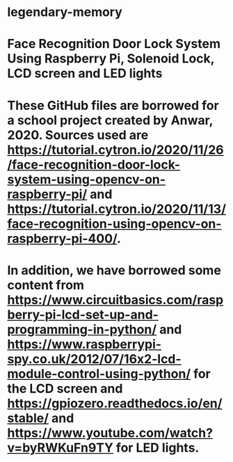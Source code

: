 # legendary-memory
# Face Recognition Door Lock System Using Raspberry Pi, Solenoid Lock, LCD screen and LED lights
# These GitHub files are borrowed for a school project created by Anwar, 2020. Sources used are https://tutorial.cytron.io/2020/11/26/face-recognition-door-lock-system-using-opencv-on-raspberry-pi/ and https://tutorial.cytron.io/2020/11/13/face-recognition-using-opencv-on-raspberry-pi-400/.
# In addition, we have borrowed some content from https://www.circuitbasics.com/raspberry-pi-lcd-set-up-and-programming-in-python/ and https://www.raspberrypi-spy.co.uk/2012/07/16x2-lcd-module-control-using-python/ for the LCD screen and https://gpiozero.readthedocs.io/en/stable/ and https://www.youtube.com/watch?v=byRWKuFn9TY for LED lights.
